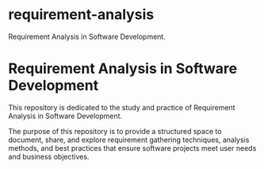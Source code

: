 # requirement-analysis
Requirement Analysis in Software Development.

# Requirement Analysis in Software Development

This repository is dedicated to the study and practice of Requirement Analysis in Software Development. 

The purpose of this repository is to provide a structured space to document, share, and explore requirement gathering techniques, analysis methods, and best practices that ensure software projects meet user needs and business objectives.
